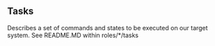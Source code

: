 ## Tasks

Describes a set of commands and states to be executed on our target system.
See README.MD within roles/*/tasks